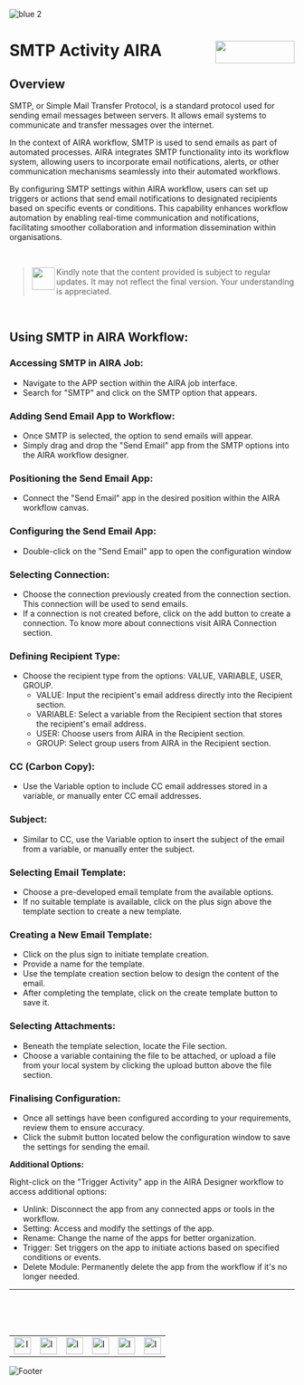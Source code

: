 ![blue 2](https://github.com/airacommunity/AIRA-User-Guide/assets/153823636/d8d04150-3b32-4b48-8485-07dc3c67fbaa)
# SMTP Activity AIRA <img align="right" width="140" height="40" src="https://github.com/airacommunity/AIRA-User-Guide-Images/blob/main/ARIA%20Logo%202.png?raw=true">

## Overview
SMTP, or Simple Mail Transfer Protocol, is a standard protocol used for sending email messages between servers. It allows email systems to communicate and transfer messages over the internet.

In the context of AIRA workflow, SMTP is used to send emails as part of automated processes. AIRA integrates SMTP functionality into its workflow system, allowing users to incorporate email notifications, alerts, or other communication mechanisms seamlessly into their automated workflows.

By configuring SMTP settings within AIRA workflow, users can set up triggers or actions that send email notifications to designated recipients based on specific events or conditions. This capability enhances workflow automation by enabling real-time communication and notifications, facilitating smoother collaboration and information dissemination within organisations.

<br>

> <img align="left" width="40" height="40" src="https://github.com/airacommunity/AIRA-User-Guide-Images/blob/main/Icon-Warning.png?raw=true"> Kindly note that the content provided is subject to regular updates. It may not reflect the final version. Your understanding is appreciated.

<br>

## Using SMTP in AIRA Workflow:

### Accessing SMTP in AIRA Job:
- Navigate to the APP section within the AIRA job interface.
- Search for "SMTP" and click on the SMTP option that appears.

### Adding Send Email App to Workflow:
- Once SMTP is selected, the option to send emails will appear.
- Simply drag and drop the "Send Email" app from the SMTP options into the AIRA workflow designer.

### Positioning the Send Email App:
- Connect the "Send Email" app in the desired position within the AIRA workflow canvas.

### Configuring the Send Email App:
- Double-click on the "Send Email" app to open the configuration window

### Selecting Connection:
- Choose the connection previously created from the connection section. This connection will be used to send emails. 
- If a connection is not created before, click on the add button to create a connection. To know more about connections visit AIRA Connection section.

### Defining Recipient Type:
- Choose the recipient type from the options: VALUE, VARIABLE, USER, GROUP.
  - VALUE: Input the recipient's email address directly into the Recipient section.
  - VARIABLE: Select a variable from the Recipient section that stores the recipient's email address.
  - USER: Choose users from AIRA in the Recipient section.
  - GROUP: Select group users from AIRA in the Recipient section.

### CC (Carbon Copy):
- Use the Variable option to include CC email addresses stored in a variable, or manually enter CC email addresses.

### Subject:
- Similar to CC, use the Variable option to insert the subject of the email from a variable, or manually enter the subject.

### Selecting Email Template:
- Choose a pre-developed email template from the available options.
- If no suitable template is available, click on the plus sign above the template section to create a new template.

### Creating a New Email Template:
- Click on the plus sign to initiate template creation.
- Provide a name for the template.
- Use the template creation section below to design the content of the email.
- After completing the template, click on the create template button to save it.

### Selecting Attachments:
- Beneath the template selection, locate the File section.
- Choose a variable containing the file to be attached, or upload a file from your local system by clicking the upload button above the file section.

### Finalising Configuration:
- Once all settings have been configured according to your requirements, review them to ensure accuracy.
- Click the submit button located below the configuration window to save the settings for sending the email.

**Additional Options:**

Right-click on the "Trigger Activity" app in the AIRA Designer workflow to access additional options:

- Unlink: Disconnect the app from any connected apps or tools in the workflow.
- Setting: Access and modify the settings of the app.
- Rename: Change the name of the apps for better organization.
- Trigger: Set triggers on the app to initiate actions based on specified conditions or events.
- Delete Module: Permanently delete the app from the workflow if it's no longer needed.

----


<br>
<br>
<br>

<table border="0" align="center">
  <tr>
    <td align="center"><a href="https://aira.fr/"><img src="https://github.com/airacommunity/AIRA-User-Guide-Images/blob/main/icon-website.png?raw=true" alt="Image 5" width="30" height="30"></a></td>
    <td><a href="https://www.linkedin.com/company/aira-rpa/"><img src="https://github.com/airacommunity/AIRA-User-Guide-Images/blob/main/icon%20-%20linkedin.png?raw=true" alt="Image 1" width="30" height="30"></a></td>
    <td><a href="https://www.instagram.com/connect_aira/"><img src="https://github.com/airacommunity/AIRA-User-Guide-Images/blob/main/icon-instagram.png?raw=true" alt="Image 2" width="30" height="30"></a></td>
    <td><a href="https://www.youtube.com/channel/UCHHCcwQrx-_19sAhu-2R4ww"><img src="https://github.com/airacommunity/AIRA-User-Guide-Images/blob/main/icon%20-%20youtube.png?raw=true" alt="Image 3" width="30" height="30"></a></td>
    <td><a href="https://twitter.com/Aira_RPA"><img src="https://github.com/airacommunity/AIRA-User-Guide-Images/blob/main/icon%20-%20twitter.png?raw=true" alt="Image 4" width="30" height="30"></a></td>
    <td><a href="mailto:connect@aira.fr"><img src="https://github.com/airacommunity/AIRA-User-Guide-Images/blob/main/icon%20-%20gmail.png?raw=true" alt="Image 6" width="30" height="30"></a></td>
  </tr>
</table>


![Footer](https://github.com/airacommunity/AIRA-User-Guide/assets/153823636/6bb25f04-ad9c-476c-b653-c3c1dac1a868)
